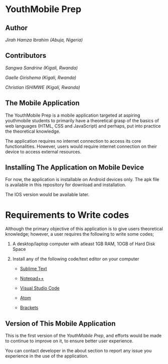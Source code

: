 # YouthMobile Prep

## Author
*Jirah Hamza Ibrahim (Abuja, Nigeria)*

## Contributors
*Sangwa Sandrine (Kigali, Rwanda)*

*Gaelle Girishema (Kigali, Rwanda)*

*Christian ISHIMWE (Kigali, Rwanda)*

## The Mobile Application
 The YouthMobile Prep is a mobile application targeted at aspiring youthmobile students to primarily have a theoretical grasp of the basics of web languages (HTML, CSS and JavaScript) and perhaps, put into practice the theoretical knowledge.

 The application requires no internet connection to access its core functionalities. However, users would require internet connection on their device to access external resources.

## Installing The Application on Mobile Device
  For now, the application is installable on Android devices only. The apk file is available in this repository for download and installation. 

  The IOS version would be available later.

# Requirements to Write codes
Although the primary objective of this application is to give users theoretical knowledge; however, a user requires the following to write some codes;

1. A desktop/laptop computer with atleast 1GB RAM, 1OGB of Hard Disk Space

2. Install any of the following code/text editor on your computer

   *  [Sublime Text](https://www.sublimetext.com/3)

   *  [Notepad++](https://notepad-plus-plus.org/download/v7.6.html)

   *  [Visual Studio Code](https://code.visualstudio.com/)

   *  [Atom](https://atom.io/)

   *  [Brackets](http://brackets.io/)

  
## Version of This Mobile Application

This is the first version of the *YouthMobile Prep*, and efforts would be made to continue to improve on it, to ensure better user experience. 

You can contact developer in the about section to report any issue you experience in the use of the application.

